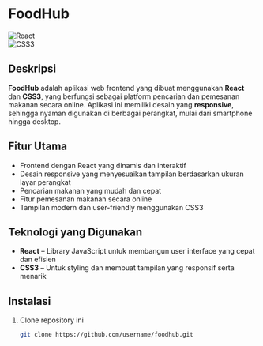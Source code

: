 # FoodHub

![React](https://img.shields.io/badge/react-%2320232a.svg?style=for-the-badge&logo=react&logoColor=%2361DAFB)  
![CSS3](https://img.shields.io/badge/css3-%231572B6.svg?style=for-the-badge&logo=css3&logoColor=white)

## Deskripsi

**FoodHub** adalah aplikasi web frontend yang dibuat menggunakan **React** dan **CSS3**, yang berfungsi sebagai platform pencarian dan pemesanan makanan secara online. Aplikasi ini memiliki desain yang **responsive**, sehingga nyaman digunakan di berbagai perangkat, mulai dari smartphone hingga desktop.

## Fitur Utama

- Frontend dengan React yang dinamis dan interaktif  
- Desain responsive yang menyesuaikan tampilan berdasarkan ukuran layar perangkat  
- Pencarian makanan yang mudah dan cepat  
- Fitur pemesanan makanan secara online  
- Tampilan modern dan user-friendly menggunakan CSS3

## Teknologi yang Digunakan

- **React** – Library JavaScript untuk membangun user interface yang cepat dan efisien  
- **CSS3** – Untuk styling dan membuat tampilan yang responsif serta menarik

## Instalasi

1. Clone repository ini  
   ```bash
   git clone https://github.com/username/foodhub.git
